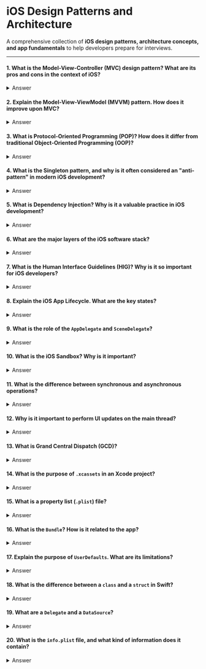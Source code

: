 # iOS Design Patterns and Architecture
A comprehensive collection of **iOS design patterns, architecture concepts, and app fundamentals** to help developers prepare for interviews.

---

#### 1. What is the **Model-View-Controller (MVC)** design pattern? What are its pros and cons in the context of iOS?

<details>
  <summary>Answer</summary>

**MVC** is one of the oldest and most widely used architectural patterns in iOS development. It separates an application into three interconnected parts:

- **Model:** The application's data and business logic. It should be independent of the UI.  
- **View:** The UI components that display the data from the Model and handle user interactions.  
- **Controller:** The intermediary that connects the Model and the View. It updates the View when the Model changes and updates the Model when the user interacts with the View.  

**Pros:**

- **Simplicity:** Easy to understand and is the default pattern used by Apple's UIKit framework.  
- **Separation of Concerns:** Separates data from the UI, making code easier to manage.  

**Cons:**

- **Massive View Controller:** Controllers often become bloated with logic (networking, data management, UI logic), making them hard to maintain and test.  
- **Tight Coupling:** View and Controller are tightly coupled, making it difficult to reuse a View without its specific Controller.  

</details>


#### 2. Explain the **Model-View-ViewModel (MVVM)** pattern. How does it improve upon MVC?

<details>
  <summary>Answer</summary>

**MVVM** separates the presentation logic from the View. It consists of three parts:

- **Model:** Represents the data and business logic (same as in MVC).  
- **View:** UI components that display data from the ViewModel and send user actions to it. The View is passive and contains no business logic.  
- **ViewModel:** Exposes data and commands for the View. Fetches data from the Model and transforms it into a format the View can display. Does not reference the View, making it independently testable.  

**How it improves upon MVC:**

- **Separation of Concerns:** Moves presentation logic out of the View Controller, avoiding "Massive View Controllers."  
- **Testability:** ViewModels can be unit tested without a UI.  
- **Reusability:** ViewModels can be reused across multiple Views, and Views can work with different ViewModels.  

</details>

#### 3. What is **Protocol-Oriented Programming (POP)**? How does it differ from traditional Object-Oriented Programming (OOP)?

<details>
  <summary>Answer</summary>

**POP** emphasizes the use of **protocols** and **protocol extensions** to model behavior and composition. Instead of class hierarchies with inheritance, behavior is defined via protocols, which structs and classes can conform to.

**Difference from OOP:**

- **Inheritance vs. Composition:** OOP uses class inheritance; POP favors **composition over inheritance**, allowing a type to conform to multiple protocols.  
- **Value Types:** OOP centers on reference types (`class`), while POP works with both value types (`struct`, `enum`) and reference types.  
- **Flexibility:** POP avoids the "fragile base class" problem of deep class hierarchies where changes to a superclass can break subclasses.  

</details>

#### 4. What is the **Singleton** pattern, and why is it often considered an "anti-pattern" in modern iOS development?

<details>
  <summary>Answer</summary>

**Singleton** ensures a class has only one instance and provides a global point of access, typically via a static `shared` property.  

**Why it's considered an anti-pattern:**

- **Hidden Dependencies:** Makes a class's dependencies implicit, reducing clarity.  
- **Difficult to Test:** Hard to mock or replace singletons, making unit testing challenging.  
- **Global State:** Introduces global mutable state, causing potential side effects.  
- **Memory Management:** Singleton instances live for the app's lifetime, which can waste memory unnecessarily.  

</details>

#### 5. What is **Dependency Injection**? Why is it a valuable practice in iOS development?

<details>
  <summary>Answer</summary>

Dependency Injection (DI) is a design principle where an object receives its dependencies from an external source rather than creating them itself. This makes the code more flexible, testable, and maintainable.

**Example:**

```swift
// Without DI
class PostListViewModel {
    private let networkManager = NetworkManager() // Tightly coupled

    func fetchPosts() {
        networkManager.getPosts()
    }
}

// With DI
class PostListViewModel {
    private let networkManager: NetworkManager

    // Dependency is "injected" through the initializer
    init(networkManager: NetworkManager) {
        self.networkManager = networkManager
    }

    func fetchPosts() {
        networkManager.getPosts()
    }
}
```
</details>

#### 6. What are the major layers of the iOS software stack?

<details>
  <summary>Answer</summary>

The iOS software stack is composed of several layers, each building upon the one below it. The four main layers are:

- **Core OS Layer:** The lowest level, providing fundamental services such as the kernel (Darwin), device drivers, and low-level networking.  
- **Core Services Layer:** Provides essential system services and frameworks like **Core Foundation**, **Core Location**, and **Core Data** for networking, location, and data management.  
- **Media Layer:** Handles graphics, audio, and video technologies, including **Core Graphics**, **Metal**, and **AVFoundation**.  
- **Cocoa Touch Layer:** The highest layer for building the user interface and handling user interactions. Includes **UIKit**, **SwiftUI**, **MapKit**, and other UI frameworks.  

</details>

#### 7. What is the Human Interface Guidelines (HIG)? Why is it so important for iOS developers?

<details>
  <summary>Answer</summary>

The **Human Interface Guidelines (HIG)** is a set of principles and recommendations from Apple for designing consistent, intuitive, and visually appealing interfaces.

**Importance:**

- **Consistency:** Ensures predictable behaviors and visual cues across apps.  
- **Usability:** Makes apps easy to learn and use.  
- **Platform Integration:** Guides correct usage of gestures and system-wide controls.  

Following HIG ensures your app feels native and provides a smooth user experience.

</details>

#### 8. Explain the iOS App Lifecycle. What are the key states?

<details>
  <summary>Answer</summary>

The iOS App Lifecycle defines the states an app can be in from launch to termination. Correctly managing these states is essential for resource management and user experience.

**Key states:**

- **Not Running:** App is not launched.  
- **Inactive:** App is running but not receiving events (e.g., during interruptions like phone calls).  
- **Active:** App is in the foreground and receiving events.  
- **Background:** App is not in the foreground but executing code for a short time to finish tasks.  
- **Suspended:** App is in the background and not executing code; ready to be terminated if needed.  

</details>

#### 9. What is the role of the `AppDelegate` and `SceneDelegate`?

<details>
  <summary>Answer</summary>

- **`AppDelegate`:** Handles application-wide events like launch, termination, background/foreground transitions, push notifications, and URL openings.  
- **`SceneDelegate`:** Manages the lifecycle of a single UI "scene" (window), handling events like activation, entering background, or disconnection.  

Modern apps use `AppDelegate` for app-level events and `SceneDelegate` for UI-specific state changes per window.

</details>


#### 10. What is the iOS Sandbox? Why is it important?

<details>
  <summary>Answer</summary>

The **iOS Sandbox** isolates each app's data and resources from other apps and the OS, providing a private storage area for each app.

**Importance:**

- **Security:** Prevents malicious access to user data.  
- **Stability:** Protects other apps from crashes caused by misbehaving apps.  
- **Privacy:** Limits access to sensitive data until user permission is granted.  

Apps can only read/write within their designated directories (Documents, Library, Temp).

</details>


#### 11. What is the difference between synchronous and asynchronous operations?

<details>
  <summary>Answer</summary>

- **Synchronous:** Runs sequentially; the calling code waits until the operation completes. Can block the main thread.  
- **Asynchronous:** Runs concurrently; the calling code continues immediately. Completion is handled via a callback or closure.  

**Analogy:** Synchronous is waiting in line for coffee; asynchronous is ordering coffee and reading a book while waiting.

</details>


#### 12. Why is it important to perform UI updates on the main thread?

<details>
  <summary>Answer</summary>

The main thread handles user events and rendering. UIKit and SwiftUI are **not thread-safe**. Updating the UI from a background thread can cause race conditions, glitches, or crashes. Always use `DispatchQueue.main.async` for UI updates.

</details>

#### 13. What is Grand Central Dispatch (GCD)?

<details>
  <summary>Answer</summary>

**GCD** is a low-level API for managing concurrent operations in iOS. It simplifies asynchronous programming by letting you submit tasks to **dispatch queues**, which manage execution on threads.

**Key concepts:**

- **Dispatch Queues:** Serial (main) or concurrent (global) queues.  
- **Tasks:** Blocks of code submitted for execution.  
- **Quality of Service (QoS):** Assign priority levels like `.userInteractive` or `.background`.  

</details>


#### 14. What is the purpose of `.xcassets` in an Xcode project?

<details>
  <summary>Answer</summary>

`.xcassets` is a visual editor for managing app assets like images, colors, and app icons.

**Benefits:**

- Organizes all assets in one place.  
- Automatically provides the correct resolution (`@1x`, `@2x`, `@3x`).  
- Supports light/dark mode variations.  
- Manages all app icon sizes.  

</details>


#### 15. What is a property list (`.plist`) file?

<details>
  <summary>Answer</summary>

A **`.plist` file** is an XML-based file for storing structured data in a hierarchical format.

**Use cases:**

- **`Info.plist`:** App metadata like bundle identifier, version, display name, capabilities.  
- **UserDefaults:** Persists key-value pairs in a `.plist`.  
- **Settings Bundles:** Creates settings screens in the iOS Settings app.  

</details>

#### 16. What is the `Bundle`? How is it related to the app?

<details>
  <summary>Answer</summary>

A **Bundle** is a directory that packages an app's executable and resources (images, sounds, `.plist`) into a single unit. The `.app` bundle is created at build time. Resources can be accessed via `Bundle.main`.

</details>


#### 17. Explain the purpose of `UserDefaults`. What are its limitations?

<details>
  <summary>Answer</summary>

`UserDefaults` stores small key-value data like preferences or settings, persisted in a `.plist`.

**Limitations:**

- Not for large or complex data.  
- Frequent reads/writes can affect performance.  
- No data integrity guarantees.  
- Supports only property-list compatible types (`String`, `Int`, `Bool`, `Array`, `Dictionary`, etc.).  

</details>


#### 18. What is the difference between a `class` and a `struct` in Swift?

<details>
  <summary>Answer</summary>

- **Class (Reference Type):** Passed by reference. Supports inheritance, deinitializers, type casting. Use for shared data or complex models.  
- **Struct (Value Type):** Passed by value (copied). No inheritance. Use for simple data models, preventing unexpected state changes, and for better performance (allocated on stack). SwiftUI heavily relies on structs.  

</details>


#### 19. What are a `Delegate` and a `DataSource`?

<details>
  <summary>Answer</summary>

- **Delegate:** Lets an object hand off responsibilities to another object via a protocol. Used for event handling (e.g., `UITextFieldDelegate`).  
- **DataSource:** Provides data to another object. Used for populating UI components (e.g., `UITableViewDataSource`).  

</details>

#### 20. What is the `info.plist` file, and what kind of information does it contain?

<details>
  <summary>Answer</summary>

**`Info.plist`** is a structured XML configuration file containing app metadata.

**Key information:**

- **Bundle Identifier:** Unique app ID.  
- **Version & Build Number:** App versioning.  
- **Display Name:** Name under app icon.  
- **Required Device Capabilities:** Hardware/software features (GPS, camera).  
- **Permissions:** Privacy usage descriptions (camera, microphone).  
- **Supported Orientations:** Device orientations supported by the app.  

</details>

